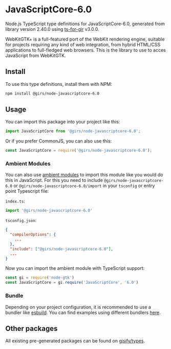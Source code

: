 
# JavaScriptCore-6.0

Node.js TypeScript type definitions for JavaScriptCore-6.0, generated from library version 2.40.0 using [ts-for-gir](https://github.com/gjsify/ts-for-gir) v3.0.0.

WebKitGTK+ is a full-featured port of the WebKit rendering engine, suitable for projects requiring any kind of web integration, from hybrid HTML/CSS applications to full-fledged web browsers. This is the library to use to acces JavaScript from WebKitGTK.

## Install

To use this type definitions, install them with NPM:
```bash
npm install @girs/node-javascriptcore-6.0
```

## Usage

You can import this package into your project like this:
```ts
import JavaScriptCore from '@girs/node-javascriptcore-6.0';
```

Or if you prefer CommonJS, you can also use this:
```ts
const JavaScriptCore = require('@girs/node-javascriptcore-6.0');
```

### Ambient Modules

You can also use [ambient modules](https://github.com/gjsify/ts-for-gir/tree/main/packages/cli#ambient-modules) to import this module like you would do this in JavaScript.
For this you need to include `@girs/node-javascriptcore-6.0` or `@girs/node-javascriptcore-6.0/import` in your `tsconfig` or entry point Typescript file:

`index.ts`:
```ts
import '@girs/node-javascriptcore-6.0'
```

`tsconfig.json`:
```json
{
  "compilerOptions": {
    ...
  },
  "include": ["@girs/node-javascriptcore-6.0"],
  ...
}
```

Now you can import the ambient module with TypeScript support: 

```ts
const gi = require('node-gtk')
const JavaScriptCore = gi.require('JavaScriptCore', '6.0')
```


### Bundle

Depending on your project configuration, it is recommended to use a bundler like [esbuild](https://esbuild.github.io/). You can find examples using different bundlers [here](https://github.com/gjsify/ts-for-gir/tree/main/examples).

## Other packages

All existing pre-generated packages can be found on [gjsify/types](https://github.com/gjsify/types).

